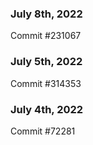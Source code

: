 ### July 8th, 2022

Commit #231067

### July 5th, 2022

Commit #314353


### July 4th, 2022

Commit #72281
